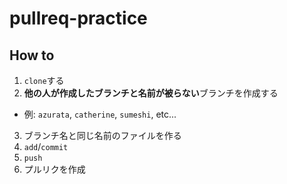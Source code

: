 # pullreq-practice

## How to

1. `clone`する
2. **他の人が作成したブランチと名前が被らない**ブランチを作成する
  - 例: `azurata`, `catherine`, `sumeshi`, etc...
3. ブランチ名と同じ名前のファイルを作る
4. `add`/`commit`
5. `push`
6. プルリクを作成
